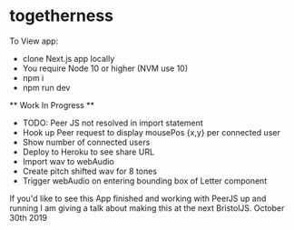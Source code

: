 # togetherness

To View app:
  * clone Next.js app locally
  * You require Node 10 or higher (NVM use 10)
  * npm i
  * npm run dev

** Work In Progress **

* TODO: Peer JS not resolved in import statement
* Hook up Peer request to display mousePos {x,y} per connected user
* Show number of connected users
* Deploy to Heroku to see share URL
* Import wav to webAudio
* Create pitch shifted wav for 8 tones
* Trigger webAudio on entering bounding box of Letter component

If you'd like to see this App finished and working with PeerJS up and running I am giving a talk about making this at the next BristolJS. October 30th 2019
